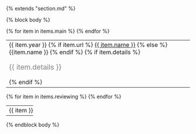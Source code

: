 {% extends "section.md" %}

{% block body %}
<table class="table table-hover">
{% for item in items.main %}
<tr>
  <td style='padding-right:0;'>
  <span class='cvdate'>{{ item.year }}</span>
  {% if item.url %}
     <a href="{{ item.url }}">{{ item.name }}</a>
  {% else %}
      {{item.name }}
  {% endif %}
  {% if item.details %}
  <br><p style="color:grey;font-size:1.2rem">{{ item.details }}</p>
  {% endif %}
  </td>
</tr>
{% endfor %}
</table>

<!-- ### Reviewing -->
<table class="table table-hover">
{% for item in items.reviewing %}
<tr>
  <td style='padding-right:0;'>{{ item }}</td>
</tr>
{% endfor %}
</table>
{% endblock body %}
